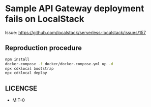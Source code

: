 # Sample API Gateway deployment fails on LocalStack

Issue: <https://github.com/localstack/serverless-localstack/issues/157>

## Reproduction procedure

```bash
npm install
docker-compose -f docker/docker-compose.yml up -d
npx cdklocal bootstrap
npx cdklocal deploy
```

## LICENCSE

- MIT-0

